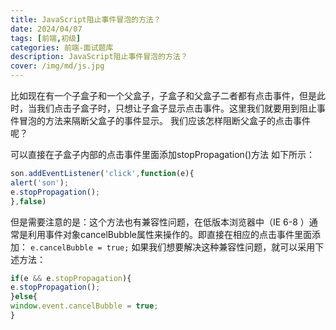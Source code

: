 ```yaml
---
title: JavaScript阻止事件冒泡的方法？
date: 2024/04/07
tags: [前端,初级]
categories: 前端-面试题库
description: JavaScript阻止事件冒泡的方法？
cover: /img/md/js.jpg
---
```


比如现在有一个子盒子和一个父盒子，子盒子和父盒子二者都有点击事件，但是此时，当我们点击子盒子时，只想让子盒子显示点击事件。这里我们就要用到阻止事件冒泡的方法来隔断父盒子的事件显示。
我们应该怎样阻断父盒子的点击事件呢？

可以直接在子盒子内部的点击事件里面添加stopPropagation()方法
如下所示：
```javascript
son.addEventListener('click',function(e){
alert('son');
e.stopPropagation();
},false)
```
但是需要注意的是：这个方法也有兼容性问题，在低版本浏览器中（IE 6-8 ）通常是利用事件对象cancelBubble属性来操作的。即直接在相应的点击事件里面添加：
`e.cancelBubble = true;`
如果我们想要解决这种兼容性问题，就可以采用下述方法：
```javascript
if(e && e.stopPropagation){
e.stopPropagation();
}else{
window.event.cancelBubble = true;
}
```